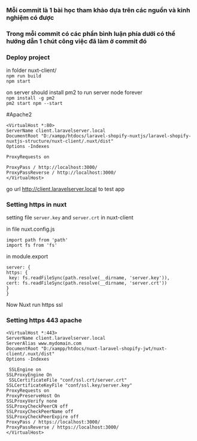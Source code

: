 ### Mỗi commit là 1 bài học tham khảo dựa trên các nguồn và kinh nghiệm có được
### Trong mỗi commit có các phần bình luận phía dưới có thể hướng dẫn 1 chút công việc đã làm ở commit đó

### Deploy project
in folder nuxt-client/ <br />
`npm run build` <br />
`npm start` <br />

on server should install pm2 to run server node forever <br />
`npm install -g pm2` <br /> 
`pm2 start npm --start`

#Apache2 <br />

`<VirtualHost *:80>` <br />
  `ServerName client.laravelserver.local` <br />
  `DocumentRoot "D:/xampp/htdocs/laravel-shopify-nuxtjs/laravel-shopify-nuxtjs-structure/nuxt-client/.nuxt/dist"` <br />
  `Options -Indexes`

  `ProxyRequests on`

  `ProxyPass / http://localhost:3000/` <br />
  `ProxyPassReverse / http://localhost:3000/` <br />
`</VirtualHost>` <br />


go url http://client.laravelserver.local to test app

### Setting https in nuxt

setting file `server.key` and `server.crt` in nuxt-client <br/>

in file nuxt.config.js

`import path from 'path'` <br/>
`import fs from 'fs'` <br/>

in module.export

`server: {` <br/>
        `https: {` <br/>
           ` key: fs.readFileSync(path.resolve(__dirname, 'server.key')),` <br/>
            `cert: fs.readFileSync(path.resolve(__dirname, 'server.crt'))` <br/>
        `}` <br/>
    `}` <br/>
    
Now Nuxt run https ssl

### Setting https 443 apache

`<VirtualHost *:443>` <br/>
    `ServerName client.laravelserver.local` <br/>
	`ServerAlias www.mydomain.com` <br/>
	`DocumentRoot "D:/xampp/htdocs/nuxt-laravel-shopify-jwt/nuxt-client/.nuxt/dist"` <br/>
	`Options -Indexes` <br/>
	
   ` SSLEngine on` <br/>
	`SSLProxyEngine On` <br/>
   ` SSLCertificateFile "conf/ssl.crt/server.crt"` <br/>
    `SSLCertificateKeyFile "conf/ssl.key/server.key"` <br/>
	`ProxyRequests on` <br/>
	`ProxyPreserveHost On` <br/>
	`SSLProxyVerify none ` <br/>
	`SSLProxyCheckPeerCN off` <br/>
	`SSLProxyCheckPeerName off` <br/>
	`SSLProxyCheckPeerExpire off` <br/>
	`ProxyPass / https://localhost:3000/` <br/>
	`ProxyPassReverse / https://localhost:3000/` <br/>
`</VirtualHost>`
